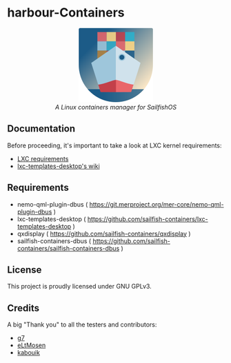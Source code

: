 # harbour-Containers
<center><img src="https://raw.githubusercontent.com/sailfish-containers/harbour-Containers/master/icons/172x172/harbour-Containers.png"></center>
<center><i>A Linux containers manager for SailfishOS</i></center>

## Documentation

Before proceeding, it's important to take a look at LXC kernel requirements:
  - [LXC requirements](https://github.com/sailfish-containers/lxc-templates-desktop/wiki/Requirements)
  - [lxc-templates-desktop's wiki](https://github.com/sailfish-containers/lxc-templates-desktop/wiki)


## Requirements

 - nemo-qml-plugin-dbus ( https://git.merproject.org/mer-core/nemo-qml-plugin-dbus )
 - lxc-templates-desktop ( https://github.com/sailfish-containers/lxc-templates-desktop )
 - qxdisplay ( https://github.com/sailfish-containers/qxdisplay )
 - sailfish-containers-dbus ( https://github.com/sailfish-containers/sailfish-containers-dbus )

## License

This project is proudly licensed under GNU GPLv3.


## Credits

A big "Thank you" to all the testers and contributors:
 - [g7](https://github.com/g7)
 - [eLtMosen](https://github.com/eLtMosen)
 - [kabouik](https://github.com/Kabouik)
